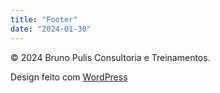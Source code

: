 ```yaml
---
title: "Footer"
date: "2024-01-30"
---
```


© 2024 Bruno Pulis Consultoria e Treinamentos.

Design feito com [WordPress](https://wordpress.org)
